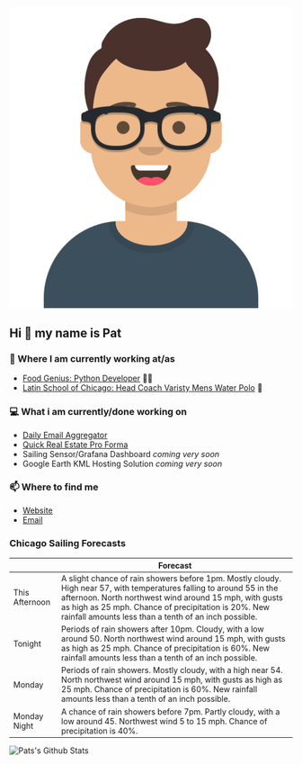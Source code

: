 [![Social banner for p-j-falconer](https://raw.githubusercontent.com/P-J-FALCONER/P-J-FALCONER/master/assets/avataaars.svg)](https://patfalconer.com/)
## Hi :wave: my name is Pat

### 💼 Where I am currently working at/as
- [Food Genius: Python Developer](https://getfoodgenius.com/) 🍔🐍
- [Latin School of Chicago: Head Coach Varisty Mens Water Polo](https://www.latinschool.org/) 🤽


### 💻 What i am currently/done working on
 - [Daily Email Aggregator](https://github.com/P-J-FALCONER/dott_daily_mail)
 - [Quick Real Estate Pro Forma](https://github.com/P-J-FALCONER/henry)
 - Sailing Sensor/Grafana Dashboard *coming very soon*
 - Google Earth KML Hosting Solution *coming very soon*

### 📫 Where to find me
 - [Website](https://patfalconer.com/)
 - [Email](mailto:patrick.j.falconer@gmail.com)


### Chicago Sailing Forecasts
|   | Forecast  |
|---|---|
| This Afternoon | A slight chance of rain showers before 1pm. Mostly cloudy. High near 57, with temperatures falling to around 55 in the afternoon. North northwest wind around 15 mph, with gusts as high as 25 mph. Chance of precipitation is 20%. New rainfall amounts less than a tenth of an inch possible. |
| Tonight | Periods of rain showers after 10pm. Cloudy, with a low around 50. North northwest wind around 15 mph, with gusts as high as 25 mph. Chance of precipitation is 60%. New rainfall amounts less than a tenth of an inch possible. |
| Monday | Periods of rain showers. Mostly cloudy, with a high near 54. North northwest wind around 15 mph, with gusts as high as 25 mph. Chance of precipitation is 60%. New rainfall amounts less than a tenth of an inch possible. |
| Monday Night | A chance of rain showers before 7pm. Partly cloudy, with a low around 45. Northwest wind 5 to 15 mph. Chance of precipitation is 40%. |

![Pats's Github Stats](https://github-readme-stats.vercel.app/api?username=p-j-falconer&show_icons=true&theme=radical)
